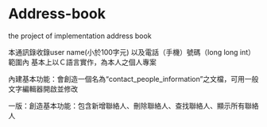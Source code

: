 # Address-book
the project of implementation address book

本通訊錄收錄user name(小於100字元) 以及電話（手機）號碼（long long int）範圍內
基本上以Ｃ語言實作，為本人之個人專案

內建基本功能：會創造一個名為“contact_people_information”之文檔，可用一般文字編輯器開啟並修改

一版：創造基本功能：包含新增聯絡人、刪除聯絡人、查找聯絡人、顯示所有聯絡人
